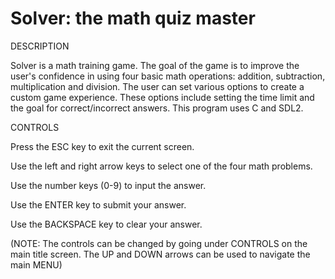 # Solver: the math quiz master

DESCRIPTION

Solver is a math training game. The goal of the game is to improve the user's
confidence in using four basic math operations: addition, subtraction, 
multiplication and division. The user can set various options to create
a custom game experience. These options include setting the time limit and the
goal for correct/incorrect answers. This program uses C and SDL2.

CONTROLS

Press the ESC key to exit the current screen.

Use the left and right arrow keys to select one of the four math problems.

Use the number keys (0-9) to input the answer.

Use the ENTER key to submit your answer.

Use the BACKSPACE key to clear your answer.

(NOTE: The controls can be changed by going under CONTROLS on the main title screen. 
The UP and DOWN arrows can be used to navigate the main MENU)
